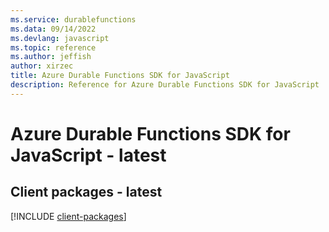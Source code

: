 ```yaml
---
ms.service: durablefunctions
ms.data: 09/14/2022
ms.devlang: javascript
ms.topic: reference
ms.author: jeffish
author: xirzec
title: Azure Durable Functions SDK for JavaScript
description: Reference for Azure Durable Functions SDK for JavaScript
---
```

# Azure Durable Functions SDK for JavaScript - latest

## Client packages - latest
[!INCLUDE [client-packages](durable-functions-client-index.md)]